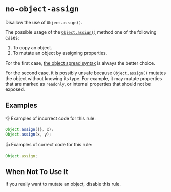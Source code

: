 # `no-object-assign`

Disallow the use of `Object.assign()`.

The possible usage of the [`Object.assign()`](https://developer.mozilla.org/en-US/docs/Web/JavaScript/Reference/Global_Objects/Object/assign) method one of the following cases:

1. To copy an object.
2. To mutate an object by assigning properties.

For the first case, [the object spread syntax](https://developer.mozilla.org/en-US/docs/Web/JavaScript/Reference/Operators/Spread_syntax) is always the better choice.

For the second case, it is possibly unsafe because `Object.assign()` mutates the object without knowing its type.
For example, it may mutate properties that are marked as `readonly`, or internal properties that should not be exposed.

## Examples

👎 Examples of incorrect code for this rule:

``` ts
Object.assign({}, x);
Object.assign(x, y);
```

👍 Examples of correct code for this rule:

``` ts
Object.assign;
```

## When Not To Use It

If you really want to mutate an object, disable this rule.
